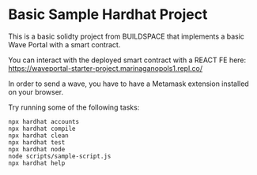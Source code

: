 # Basic Sample Hardhat Project

This is a basic solidty project from BUILDSPACE that implements a basic Wave Portal with a smart contract.

You can interact with the deployed smart contract with a REACT FE here: 
https://waveportal-starter-project.marinaganopols1.repl.co/

In order to send a wave, you have to have a Metamask extension installed on your browser.

Try running some of the following tasks:

```shell
npx hardhat accounts
npx hardhat compile
npx hardhat clean
npx hardhat test
npx hardhat node
node scripts/sample-script.js
npx hardhat help
```
